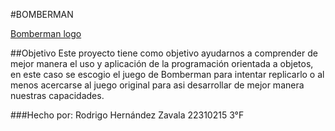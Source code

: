 #BOMBERMAN

[Bomberman logo](https://www.google.com/url?sa=i&url=https%3A%2F%2Fes.m.wikipedia.org%2Fwiki%2FArchivo%3ABomberman_logo_black.svg&psig=AOvVaw0qgaa4WHTAbK7-SnXM8Lw7&ust=1698471564672000&source=images&cd=vfe&opi=89978449&ved=0CBEQjRxqFwoTCIDTsePBlYIDFQAAAAAdAAAAABAD.png)

##Objetivo
Este proyecto tiene como objetivo ayudarnos a comprender de mejor manera el uso y aplicación de la programación orientada a objetos, en este caso se escogio el juego de Bomberman para intentar replicarlo o al menos acercarse al juego original para asi desarrollar de mejor manera nuestras capacidades.

###Hecho por:
Rodrigo Hernández Zavala 
22310215
3°F